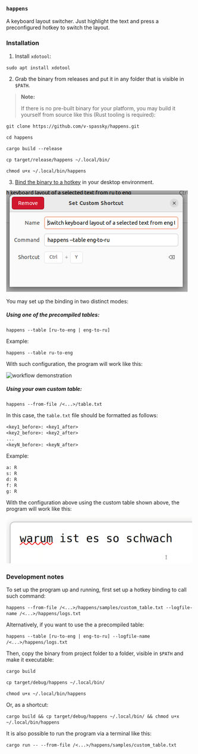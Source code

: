 
### `happens`

A keyboard layout switcher. Just highlight the text and press a preconfigured
hotkey to switch the layout.

### Installation

1. Install `xdotool`:

```
sudo apt install xdotool
```

2. Grab the binary from releases and put it in any folder that is visible in
`$PATH`.

> **Note:**
>
> If there is no  pre-built binary for your platform, you may build it
> yourself from source like this (Rust tooling is required):

```
git clone https://github.com/v-spassky/happens.git
```

```
cd happens
```

```
cargo build --release
```

```
cp target/release/happens ~/.local/bin/
```

```
chmod u+x ~/.local/bin/happens
```

3. [Bind the binary to a hotkey](https://help.ubuntu.com/stable/ubuntu-help/keyboard-shortcuts-set.html.en)
in your desktop environment.

<img src="assets/hotkey-binding-example.png" alt="ubuntu hotkey binding example"/>

You may set up the binding in two distinct modes:

##### Using one of the precompiled tables:

```
happens --table [ru-to-eng | eng-to-ru]
```

Example:

```
happens --table ru-to-eng
```

With such configuration, the program will work like this:

<img src="assets/happensdemo.gif" width="500" alt="workflow demonstration"/>

##### Using your own custom table:

```
happens --from-file /<...>/table.txt
```

In this case, the `table.txt` file should be formatted as follows:

```
<key1_before>: <key1_after>
<key2_before>: <key2_after>
...
<keyN_before>: <keyN_after>
```

Example:

```
a: R
s: R
d: R
f: R
g: R
```

With the configuration above using the custom table shown above, the program
will work like this:

<img src="assets/happensdemo2.gif" width="500" alt="workflow demonstration 2"/>

### Development notes

To set up the program up and running, first set up a hotkey binding to call
such command:

```
happens --from-file /<...>/happens/samples/custom_table.txt --logfile-name /<...>/happens/logs.txt
```

Alternatively, if you want to use the a precompiled table:

```
happens --table [ru-to-eng | eng-to-ru] --logfile-name /<...>/happens/logs.txt
```

Then, copy the binary from project folder to a folder, visible in `$PATH`
and make it executable:

```
cargo build
```

```
cp target/debug/happens ~/.local/bin/
```

```
chmod u+x ~/.local/bin/happens
```

Or, as a shortcut:

```
cargo build && cp target/debug/happens ~/.local/bin/ && chmod u+x ~/.local/bin/happens
```

It is also possible to run the program via a terminal like this:

```
cargo run -- --from-file /<...>/happens/samples/custom_table.txt
```